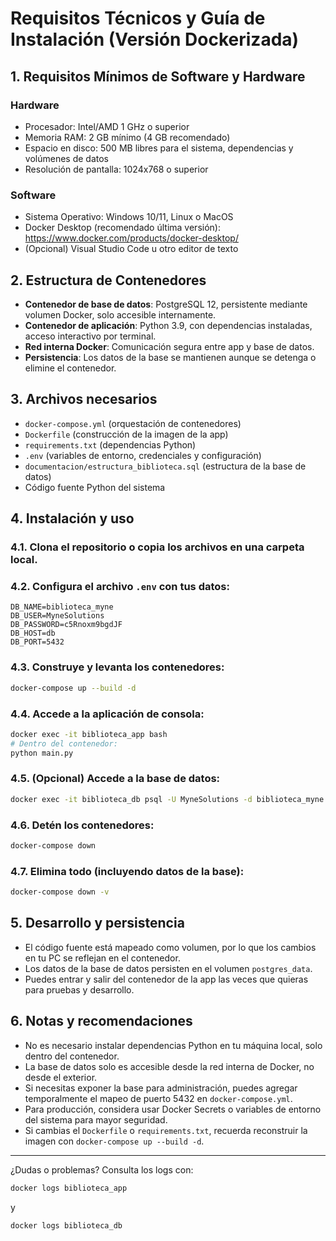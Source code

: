 # Requisitos Técnicos y Guía de Instalación (Versión Dockerizada)

## 1. Requisitos Mínimos de Software y Hardware

### Hardware
- Procesador: Intel/AMD 1 GHz o superior
- Memoria RAM: 2 GB mínimo (4 GB recomendado)
- Espacio en disco: 500 MB libres para el sistema, dependencias y volúmenes de datos
- Resolución de pantalla: 1024x768 o superior

### Software
- Sistema Operativo: Windows 10/11, Linux o MacOS
- Docker Desktop (recomendado última versión): https://www.docker.com/products/docker-desktop/
- (Opcional) Visual Studio Code u otro editor de texto

## 2. Estructura de Contenedores

- **Contenedor de base de datos**: PostgreSQL 12, persistente mediante volumen Docker, solo accesible internamente.
- **Contenedor de aplicación**: Python 3.9, con dependencias instaladas, acceso interactivo por terminal.
- **Red interna Docker**: Comunicación segura entre app y base de datos.
- **Persistencia**: Los datos de la base se mantienen aunque se detenga o elimine el contenedor.

## 3. Archivos necesarios
- `docker-compose.yml` (orquestación de contenedores)
- `Dockerfile` (construcción de la imagen de la app)
- `requirements.txt` (dependencias Python)
- `.env` (variables de entorno, credenciales y configuración)
- `documentacion/estructura_biblioteca.sql` (estructura de la base de datos)
- Código fuente Python del sistema

## 4. Instalación y uso

### 4.1. Clona el repositorio o copia los archivos en una carpeta local.

### 4.2. Configura el archivo `.env` con tus datos:
```
DB_NAME=biblioteca_myne
DB_USER=MyneSolutions
DB_PASSWORD=c5Rnoxm9bgdJF
DB_HOST=db
DB_PORT=5432
```

### 4.3. Construye y levanta los contenedores:
```bash
docker-compose up --build -d
```

### 4.4. Accede a la aplicación de consola:
```bash
docker exec -it biblioteca_app bash
# Dentro del contenedor:
python main.py
```

### 4.5. (Opcional) Accede a la base de datos:
```bash
docker exec -it biblioteca_db psql -U MyneSolutions -d biblioteca_myne
```

### 4.6. Detén los contenedores:
```bash
docker-compose down
```

### 4.7. Elimina todo (incluyendo datos de la base):
```bash
docker-compose down -v
```

## 5. Desarrollo y persistencia
- El código fuente está mapeado como volumen, por lo que los cambios en tu PC se reflejan en el contenedor.
- Los datos de la base de datos persisten en el volumen `postgres_data`.
- Puedes entrar y salir del contenedor de la app las veces que quieras para pruebas y desarrollo.

## 6. Notas y recomendaciones
- No es necesario instalar dependencias Python en tu máquina local, solo dentro del contenedor.
- La base de datos solo es accesible desde la red interna de Docker, no desde el exterior.
- Si necesitas exponer la base para administración, puedes agregar temporalmente el mapeo de puerto 5432 en `docker-compose.yml`.
- Para producción, considera usar Docker Secrets o variables de entorno del sistema para mayor seguridad.
- Si cambias el `Dockerfile` o `requirements.txt`, recuerda reconstruir la imagen con `docker-compose up --build -d`.

---

¿Dudas o problemas? Consulta los logs con:
```bash
docker logs biblioteca_app
```
y
```bash
docker logs biblioteca_db
``` 